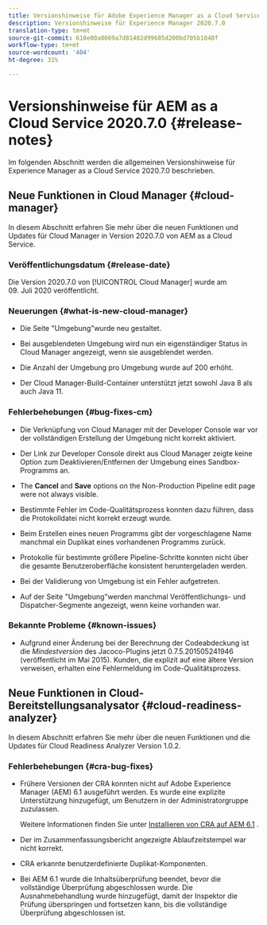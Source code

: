 ```yaml
---
title: Versionshinweise für Adobe Experience Manager as a Cloud Service 2020.7.0
description: Versionshinweise für Experience Manager 2020.7.0
translation-type: tm+mt
source-git-commit: 610e00a8669a7d81482d99685d200bd705b1848f
workflow-type: tm+mt
source-wordcount: '404'
ht-degree: 31%

---
```



# Versionshinweise für AEM as a Cloud Service 2020.7.0 {#release-notes}

Im folgenden Abschnitt werden die allgemeinen Versionshinweise für Experience Manager as a Cloud Service 2020.7.0 beschrieben.

## Neue Funktionen in Cloud Manager {#cloud-manager}

In diesem Abschnitt erfahren Sie mehr über die neuen Funktionen und Updates für Cloud Manager in Version 2020.7.0 von AEM as a Cloud Service.

### Veröffentlichungsdatum {#release-date}

Die Version 2020.7.0 von [!UICONTROL Cloud Manager] wurde am 09. Juli 2020 veröffentlicht.

### Neuerungen {#what-is-new-cloud-manager}

* Die Seite &quot;Umgebung&quot;wurde neu gestaltet.

* Bei ausgeblendeten Umgebung wird nun ein eigenständiger Status in Cloud Manager angezeigt, wenn sie ausgeblendet werden.

* Die Anzahl der Umgebung pro Umgebung wurde auf 200 erhöht.

* Der Cloud Manager-Build-Container unterstützt jetzt sowohl Java 8 als auch Java 11.

### Fehlerbehebungen {#bug-fixes-cm}

* Die Verknüpfung von Cloud Manager mit der Developer Console war vor der vollständigen Erstellung der Umgebung nicht korrekt aktiviert.

* Der Link zur Developer Console direkt aus Cloud Manager zeigte keine Option zum Deaktivieren/Entfernen der Umgebung eines Sandbox-Programms an.

* The **Cancel** and **Save** options on the Non-Production Pipeline edit page were not always visible.

* Bestimmte Fehler im Code-Qualitätsprozess konnten dazu führen, dass die Protokolldatei nicht korrekt erzeugt wurde.

* Beim Erstellen eines neuen Programms gibt der vorgeschlagene Name manchmal ein Duplikat eines vorhandenen Programms zurück.

* Protokolle für bestimmte größere Pipeline-Schritte konnten nicht über die gesamte Benutzeroberfläche konsistent heruntergeladen werden.

* Bei der Validierung von Umgebung ist ein Fehler aufgetreten.

* Auf der Seite &quot;Umgebung&quot;werden manchmal Veröffentlichungs- und Dispatcher-Segmente angezeigt, wenn keine vorhanden war.

### Bekannte Probleme {#known-issues}

* Aufgrund einer Änderung bei der Berechnung der Codeabdeckung ist die _Mindestversion_ des Jacoco-Plugins jetzt 0.7.5.201505241946 (veröffentlicht im Mai 2015). Kunden, die explizit auf eine ältere Version verweisen, erhalten eine Fehlermeldung im Code-Qualitätsprozess.

## Neue Funktionen in Cloud-Bereitstellungsanalysator {#cloud-readiness-analyzer}

In diesem Abschnitt erfahren Sie mehr über die neuen Funktionen und die Updates für Cloud Readiness Analyzer Version 1.0.2.

### Fehlerbehebungen {#cra-bug-fixes}

* Frühere Versionen der CRA konnten nicht auf Adobe Experience Manager (AEM) 6.1 ausgeführt werden. Es wurde eine explizite Unterstützung hinzugefügt, um Benutzern in der Administratorgruppe zuzulassen.

   Weitere Informationen finden Sie unter [Installieren von CRA auf AEM 6.1](https://docs.adobe.com/content/help/en/experience-manager-cloud-service/moving/cloud-migration/cloud-readiness-analyzer/using-cloud-readiness-analyzer.html#installing-on-aem61) .

* Der im Zusammenfassungsbericht angezeigte Ablaufzeitstempel war nicht korrekt.

* CRA erkannte benutzerdefinierte Duplikat-Komponenten.

* Bei AEM 6.1 wurde die Inhaltsüberprüfung beendet, bevor die vollständige Überprüfung abgeschlossen wurde. Die Ausnahmebehandlung wurde hinzugefügt, damit der Inspektor die Prüfung überspringen und fortsetzen kann, bis die vollständige Überprüfung abgeschlossen ist.

